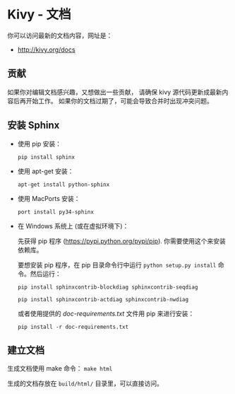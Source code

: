 Kivy - 文档
====================

你可以访问最新的文档内容，网址是：

* http://kivy.org/docs

贡献
------------

如果你对编辑文档感兴趣，又想做出一些贡献，
请确保 kivy 源代码更新成最新内容后再开始工作。
如果你的文档过期了，可能会导致合并时出现冲突问题。

安装 Sphinx
--------------

- 使用 pip 安装：
  
  ``pip install sphinx``

- 使用 apt-get 安装：
    
  ``apt-get install python-sphinx``

- 使用 MacPorts 安装：
  
  ``port install py34-sphinx``

- 在 Windows 系统上 (或在虚拟环境下)：

  先获得 pip 程序 (https://pypi.python.org/pypi/pip). 你需要使用这个来安装依赖库。

  要想安装 pip 程序，在 pip 目录命令行中运行 ``python setup.py install`` 命令。然后运行：
    
  ``pip install sphinxcontrib-blockdiag sphinxcontrib-seqdiag``
  
  ``pip install sphinxcontrib-actdiag sphinxcontrib-nwdiag``
    
  或者使用提供的 *doc-requirements.txt* 文件用 pip 来进行安装：
    
  ``pip install -r doc-requirements.txt``
  
建立文档
--------------------------

生成文档使用 make 命令： ``make html``

生成的文档存放在 ``build/html/`` 目录里，可以直接访问。
